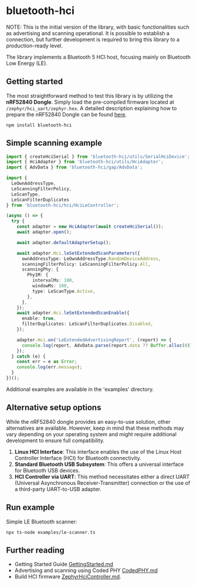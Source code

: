 # bluetooth-hci

NOTE: This is the initial version of the library, with basic functionalities such as advertising and scanning operational. It is possible to establish a connection, but further development is required to bring this library to a production-ready level.

The library implements a Bluetooth 5 HCI host, focusing mainly on Bluetooth Low Energy (LE).

## Getting started

The most straightforward method to test this library is by utilizing the **nRF52840 Dongle**. Simply load the pre-compiled firmware located at `/zephyr/hci_uart/zephyr.hex`. A detailed description explaining how to prepare the nRF52840 Dongle can be found [here](docs/GettingStarted.md).

```
npm install bluetooth-hci
```

## Simple scanning example

```ts
import { createHciSerial } from 'bluetooth-hci/utils/SerialHciDevice';
import { HciAdapter } from 'bluetooth-hci/utils/HciAdapter';
import { AdvData } from 'bluetooth-hci/gap/AdvData';

import {
  LeOwnAddressType,
  LeScanningFilterPolicy,
  LeScanType,
  LeScanFilterDuplicates
} from 'bluetooth-hci/hci/HciLeController';

(async () => {
  try {
    const adapter = new HciAdapter(await createHciSerial());
    await adapter.open();

    await adapter.defaultAdapterSetup();

    await adapter.Hci.leSetExtendedScanParameters({
      ownAddressType: LeOwnAddressType.RandomDeviceAddress,
      scanningFilterPolicy: LeScanningFilterPolicy.All,
      scanningPhy: {
        Phy1M: {
          intervalMs: 100,
          windowMs: 100,
          type: LeScanType.Active,
        },
      },
    });
    await adapter.Hci.leSetExtendedScanEnable({
      enable: true,
      filterDuplicates: LeScanFilterDuplicates.Disabled,
    });

    adapter.Hci.on('LeExtendedAdvertisingReport', (report) => {
      console.log(report, AdvData.parse(report.data ?? Buffer.alloc(0)));
    });
  } catch (e) {
    const err = e as Error;
    console.log(err.message);
  }
})();
```

Additional examples are available in the 'examples' directory.

## Alternative setup options

While the nRF52840 dongle provides an easy-to-use solution, other alternatives are available. However, keep in mind that these methods may vary depending on your operating system and might require additional development to ensure full compatibility.

1. **Linux HCI Interface**: This interface enables the use of the Linux Host Controller Interface (HCI) for Bluetooth connectivity.
2. **Standard Bluetooth USB Subsystem**: This offers a universal interface for Bluetooth USB devices.
3. **HCI Controller via UART**: This method necessitates either a direct UART (Universal Asynchronous Receiver-Transmitter) connection or the use of a third-party UART-to-USB adapter.

## Run example

Simple LE Bluetooth scanner:

```
npx ts-node examples/le-scanner.ts
```

## Further reading

- Getting Started Guide [GettingStarted.md](docs/GettingStarted.md)
- Advertising and scanning using Coded PHY [CodedPHY.md](docs/CodedPHY.md)
- Build HCI firmware [ZephyrHciController.md](docs/ZephyrHciController.md).
